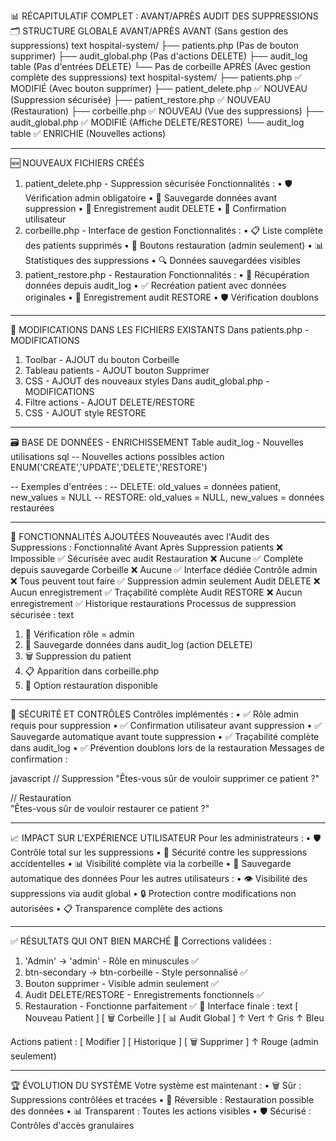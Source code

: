 📊 RÉCAPITULATIF COMPLET : AVANT/APRÈS AUDIT DES SUPPRESSIONS
🗂️ STRUCTURE GLOBALE AVANT/APRÈS
AVANT (Sans gestion des suppressions)
text
hospital-system/
├── patients.php              (Pas de bouton supprimer)
├── audit_global.php          (Pas d'actions DELETE)
├── audit_log table           (Pas d'entrées DELETE)
└── Pas de corbeille
APRÈS (Avec gestion complète des suppressions)
text
hospital-system/
├── patients.php              ✅ MODIFIÉ (Avec bouton supprimer)
├── patient_delete.php        ✅ NOUVEAU (Suppression sécurisée)
├── patient_restore.php       ✅ NOUVEAU (Restauration)
├── corbeille.php             ✅ NOUVEAU (Vue des suppressions)
├── audit_global.php          ✅ MODIFIÉ (Affiche DELETE/RESTORE)
└── audit_log table           ✅ ENRICHIE (Nouvelles actions)
________________________________________
🆕 NOUVEAUX FICHIERS CRÉÉS
1. patient_delete.php - Suppression sécurisée
Fonctionnalités :
•	🛡️ Vérification admin obligatoire
•	💾 Sauvegarde données avant suppression
•	📝 Enregistrement audit DELETE
•	🚨 Confirmation utilisateur
2. corbeille.php - Interface de gestion
Fonctionnalités :
•	📋 Liste complète des patients supprimés
•	🔄 Boutons restauration (admin seulement)
•	📊 Statistiques des suppressions
•	🔍 Données sauvegardées visibles
3. patient_restore.php - Restauration
Fonctionnalités :
•	🔄 Récupération données depuis audit_log
•	✅ Recréation patient avec données originales
•	📝 Enregistrement audit RESTORE
•	🛡️ Vérification doublons
________________________________________
🔄 MODIFICATIONS DANS LES FICHIERS EXISTANTS
Dans patients.php - MODIFICATIONS
1. Toolbar - AJOUT du bouton Corbeille
2. Tableau patients - AJOUT bouton Supprimer
3. CSS - AJOUT des nouveaux styles
Dans audit_global.php - MODIFICATIONS
1. Filtre actions - AJOUT DELETE/RESTORE
2. CSS - AJOUT style RESTORE
________________________________________
🗃️ BASE DE DONNÉES - ENRICHISSEMENT
Table audit_log - Nouvelles utilisations
sql
-- Nouvelles actions possibles
action ENUM('CREATE','UPDATE','DELETE','RESTORE')

-- Exemples d'entrées :
-- DELETE: old_values = données patient, new_values = NULL
-- RESTORE: old_values = NULL, new_values = données restaurées
________________________________________
🎯 FONCTIONNALITÉS AJOUTÉES
Nouveautés avec l'Audit des Suppressions :
Fonctionnalité	Avant	Après
Suppression patients	❌ Impossible	✅ Sécurisée avec audit
Restauration	❌ Aucune	✅ Complète depuis sauvegarde
Corbeille	❌ Aucune	✅ Interface dédiée
Contrôle admin	❌ Tous peuvent tout faire	✅ Suppression admin seulement
Audit DELETE	❌ Aucun enregistrement	✅ Traçabilité complète
Audit RESTORE	❌ Aucun enregistrement	✅ Historique restaurations
Processus de suppression sécurisée :
text
1. 🔐 Vérification rôle = admin
2. 💾 Sauvegarde données dans audit_log (action DELETE)
3. 🗑️ Suppression du patient
4. 📋 Apparition dans corbeille.php
5. 🔄 Option restauration disponible
________________________________________
🔐 SÉCURITÉ ET CONTRÔLES
Contrôles implémentés :
•	✅ Rôle admin requis pour suppression
•	✅ Confirmation utilisateur avant suppression
•	✅ Sauvegarde automatique avant toute suppression
•	✅ Traçabilité complète dans audit_log
•	✅ Prévention doublons lors de la restauration
Messages de confirmation :



javascript
// Suppression
"Êtes-vous sûr de vouloir supprimer ce patient ?"

// Restauration  
"Êtes-vous sûr de vouloir restaurer ce patient ?"
________________________________________
📈 IMPACT SUR L'EXPÉRIENCE UTILISATEUR
Pour les administrateurs :
•	🛡️ Contrôle total sur les suppressions
•	🔄 Sécurité contre les suppressions accidentelles
•	📊 Visibilité complète via la corbeille
•	💾 Sauvegarde automatique des données
Pour les autres utilisateurs :
•	👁️ Visibilité des suppressions via audit global
•	🔒 Protection contre modifications non autorisées
•	📋 Transparence complète des actions
________________________________________
✅ RÉSULTATS QUI ONT BIEN MARCHÉ
🎯 Corrections validées :
1.	'Admin' → 'admin' - Rôle en minuscules ✅
2.	btn-secondary → btn-corbeille - Style personnalisé ✅
3.	Bouton supprimer - Visible admin seulement ✅
4.	Audit DELETE/RESTORE - Enregistrements fonctionnels ✅
5.	Restauration - Fonctionne parfaitement ✅
🎨 Interface finale :
text
[ Nouveau Patient ]  [ 🗑️ Corbeille ]  [ 📊 Audit Global ]
      ↑ Vert              ↑ Gris             ↑ Bleu

Actions patient :
[ Modifier ] [ Historique ] [ 🗑️ Supprimer ]
                                  ↑ Rouge (admin seulement)
________________________________________
🏆 ÉVOLUTION DU SYSTÈME
Votre système est maintenant :
•	🗑️ Sûr : Suppressions contrôlées et tracées
•	🔄 Réversible : Restauration possible des données
•	📊 Transparent : Toutes les actions visibles
•	🛡️ Sécurisé : Contrôles d'accès granulaires

